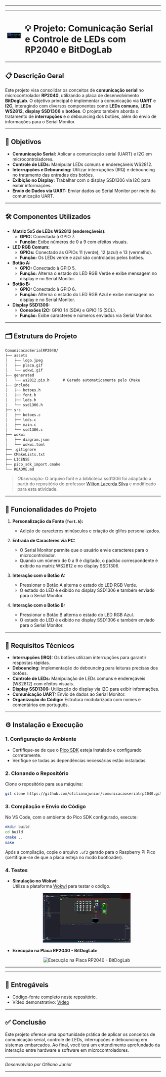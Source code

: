 
---

<table>
  <tr>
    <td>
      <img src="assets/logo.jpeg" alt="Logo do Projeto" width="150">
    </td>
    <td>
      <h1>💡 Projeto: Comunicação Serial e Controle de LEDs com RP2040 e BitDogLab</h1>
    </td>
  </tr>
</table>

## 📋 Descrição Geral

Este projeto visa consolidar os conceitos de **comunicação serial** no microcontrolador **RP2040**, utilizando a placa de desenvolvimento **BitDogLab**. O objetivo principal é implementar a comunicação via **UART** e **I2C**, interagindo com diversos componentes como **LEDs comuns**, **LEDs WS2812**, **display SSD1306** e **botões**. O projeto também aborda o tratamento de **interrupções** e o debouncing dos botões, além do envio de informações para o Serial Monitor.

---

## 🎯 Objetivos

- **Comunicação Serial:** Aplicar a comunicação serial (UART) e I2C em microcontroladores.
- **Controle de LEDs:** Manipular LEDs comuns e endereçáveis WS2812.
- **Interrupções e Debouncing:** Utilizar interrupções (IRQ) e debouncing no tratamento das entradas dos botões.
- **Exibição no Display:** Trabalhar com o display SSD1306 via I2C para exibir informações.
- **Envio de Dados via UART:** Enviar dados ao Serial Monitor por meio da comunicação UART.

---

## 🛠 Componentes Utilizados

- **Matriz 5x5 de LEDs WS2812 (endereçáveis):**
  - **GPIO:** Conectada à GPIO 7.
  - **Função:** Exibe números de 0 a 9 com efeitos visuais.
- **LED RGB Comum:**
  - **GPIOs:** Conectado às GPIOs 11 (verde), 12 (azul) e 13 (vermelho).
  - **Função:** Os LEDs verde e azul são controlados pelos botões.
- **Botão A:**
  - **GPIO:** Conectado à GPIO 5.
  - **Função:** Alterna o estado do LED RGB Verde e exibe mensagem no display e no Serial Monitor.
- **Botão B:**
  - **GPIO:** Conectado à GPIO 6.
  - **Função:** Alterna o estado do LED RGB Azul e exibe mensagem no display e no Serial Monitor.
- **Display SSD1306:**
  - **Conexões I2C:** GPIO 14 (SDA) e GPIO 15 (SCL).
  - **Função:** Exibe caracteres e números enviados via Serial Monitor.

---

## 🗂 Estrutura do Projeto

```plaintext
ComunicacaoSerialRP2040/
├── assets
│   ├── logo.jpeg
│   ├── placa.gif
│   └── wokwi.gif
├── generated
│   └── ws2812.pio.h      # Gerado automaticamente pelo CMake
├── include
│   ├── botoes.h
│   ├── font.h
│   ├── leds.h
│   └── ssd1306.h
├── src
│   ├── botoes.c
│   ├── leds.c
│   ├── main.c
│   └── ssd1306.c
├── wokwi
│   ├── diagram.json
│   └── wokwi.toml
├── .gitignore
├── CMakeLists.txt
├── LICENSE
├── pico_sdk_import.cmake
└── README.md

```
> _Observação:_ O arquivo font e a biblioteca ssd1306 foi adaptado a partir do repositório do professor [Wilton Lacerda Silva](https://github.com/wiltonlacerda) e modificado para esta atividade.
---

## 🚀 Funcionalidades do Projeto

1. **Personalização da Fonte (`font.h`):**
   - Adição de caracteres minúsculos e criação de glifos personalizados.

2. **Entrada de Caracteres via PC:**
   - O Serial Monitor permite que o usuário envie caracteres para o microcontrolador.
   - Quando um número de 0 a 9 é digitado, o padrão correspondente é exibido na matriz WS2812 e no display SSD1306.

3. **Interação com o Botão A:**
   - Pressionar o Botão A alterna o estado do LED RGB Verde.
   - O estado do LED é exibido no display SSD1306 e também enviado para o Serial Monitor.

4. **Interação com o Botão B:**
   - Pressionar o Botão B alterna o estado do LED RGB Azul.
   - O estado do LED é exibido no display SSD1306 e também enviado para o Serial Monitor.

---

## 🔧 Requisitos Técnicos

- **Interrupções (IRQ):** Os botões utilizam interrupções para garantir respostas rápidas.
- **Debouncing:** Implementação do debouncing para leituras precisas dos botões.
- **Controle de LEDs:** Manipulação de LEDs comuns e endereçáveis (WS2812) com efeitos visuais.
- **Display SSD1306:** Utilização do display via I2C para exibir informações.
- **Comunicação UART:** Envio de dados ao Serial Monitor.
- **Organização do Código:** Estrutura modularizada com nomes e comentários em português.

---

## ⚙️ Instalação e Execução

### 1. Configuração do Ambiente

- Certifique-se de que o [Pico SDK](https://datasheets.raspberrypi.com/pico/getting-started-with-pico.pdf) esteja instalado e configurado corretamente.
- Verifique se todas as dependências necessárias estão instaladas.

### 2. Clonando o Repositório

Clone o repositório para sua máquina:

```bash
git clone https://github.com/otilianojunior/comunicacaoserialrp2040.git

```

### 3. Compilação e Envio do Código

No VS Code, com o ambiente do Pico SDK configurado, execute:

```bash
mkdir build
cd build
cmake ..
make
```

Após a compilação, copie o arquivo `.uf2` gerado para o Raspberry Pi Pico (certifique-se de que a placa esteja no modo bootloader).

### 4. Testes

- **Simulação no Wokwi:**  
  Utilize a plataforma [Wokwi](https://wokwi.com/) para testar o código.

  <p align="center">
  <img src="assets/wokwi.gif" alt="Simulação no Wokwi">
  </p>

- **Execução na Placa RP2040 - BitDogLab:**  
  <p align="center">
  <img src="assets/placa.gif" alt="Execução na Placa RP2040 - BitDogLab">
  </p>

---

---

## 📁 Entregáveis

- Código-fonte completo neste repositório.
- Vídeo demonstrativo: [Vídeo](https://drive.google.com/file/d/1rFEsG3iJb4y7KoF4MZ1ZvB4IzL8XVy5H/view?usp=sharing)

---

## ✅ Conclusão

Este projeto oferece uma oportunidade prática de aplicar os conceitos de comunicação serial, controle de LEDs, interrupções e debouncing em sistemas embarcados. Ao final, você terá um entendimento aprofundado da interação entre hardware e software em microcontroladores.

---

_Desenvolvido por Otiliano Junior_

--- 

